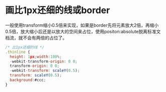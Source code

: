 
# 画比1px还细的线或border

一般使用transform缩小0.5倍来实现，如果是border先将元素放大2倍，再缩小0.5倍，放大缩小后还是以放大的空间来占位，使用positon:absolute脱离标准文档流，就不会有两倍的占位了。

```js
/* 比1px还细的线 */
.thinline {
  height: 1px;width:100%;
  -webkit-transform-origin: 0 0;
  transform-origin: 0 0;
  -webkit-transform: scaleY(0.5);
  transform: scaleY(0.5);
  background:#ccc;
}
```